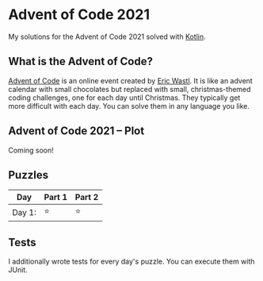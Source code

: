 # Advent of Code 2021
My solutions for the Advent of Code 2021 solved with [Kotlin](https://kotlinlang.org/).

## What is the Advent of Code?
[Advent of Code](https://adventofcode.com/2021) is an online event created by [Eric Wastl](https://twitter.com/ericwastl).
It is like an advent calendar with small chocolates but replaced with small, christmas-themed coding challenges,
one for each day until Christmas. They typically get more difficult with each day.
You can solve them in any language you like.

## Advent of Code 2021 – Plot
Coming soon!

## Puzzles
| Day                        	        | Part 1 	| Part 2 	|
|----------------------------	        |--------	|--------	|
| Day 1: 	                            | ⭐      	| ⭐      	|

## Tests
I additionally wrote tests for every day's puzzle. You can execute them with JUnit.
